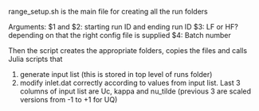 range_setup.sh is the main file for creating all the run folders

Arguments: $1 and $2: starting run ID and ending run ID
$3: LF or HF? depending on that the right config file is supplied
$4: Batch number


Then the script creates the appropriate folders, copies the files and calls Julia scripts that
1. generate input list (this is stored in top level of runs folder)
2. modify inlet.dat correctly according to values from input list. Last 3 columns of input list are Uc, kappa and nu_tilde (previous 3 are scaled versions from -1 to +1 for UQ)
